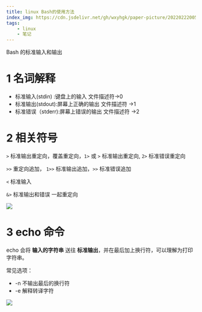 ```yaml
---
title: linux Bash的使用方法
index_img: https://cdn.jsdelivr.net/gh/wxyhgk/paper-picture/202202220055181.png
tags:
    - linux
    - 笔记
---
```

Bash 的标准输入和输出

# 1 名词解释

* 标准输入(stdin) :键盘上的输入 文件描述符->0
* 标准输出(stdout):屏幕上正确的输出 文件描述符 ->1
* 标准错误（stderr):屏幕上错误的输出 文件描述符 ->2

# 2 相关符号

`>` 标准输出重定向，覆盖重定向，`1>` 或 `>` 标准输出重定向, `2>` 标准错误重定向

`>>` 重定向追加， `1>>` 标准输出追加，`>>` 标准错误追加



`<` 标准输入

`&>` 标准输出和错误 一起重定向



![](https://cdn.jsdelivr.net/gh/wxyhgk/paper-picture/202202222329731.png)



# 3 echo 命令

echo 会将 **输入的字符串** 送往 **标准输出**，并在最后加上换行符，可以理解为打印字符串。



常见选项：

* -n 不输出最后的换行符
* -e 解释转译字符

![](https://cdn.jsdelivr.net/gh/wxyhgk/paper-picture/202202222329732.png)

